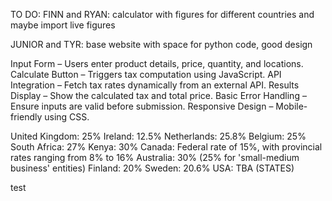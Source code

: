 TO DO:
FINN and RYAN:
calculator with figures for different countries and maybe import live figures

JUNIOR and TYR:
base website with space for python code, good design

Input Form – Users enter product details, price, quantity, and locations.
Calculate Button – Triggers tax computation using JavaScript.
API Integration – Fetch tax rates dynamically from an external API.
Results Display – Show the calculated tax and total price.
Basic Error Handling – Ensure inputs are valid before submission.
Responsive Design – Mobile-friendly using CSS.

United Kingdom: 25%
Ireland: 12.5%
Netherlands: 25.8%
Belgium: 25%
South Africa: 27%
Kenya: 30%
Canada: Federal rate of 15%, with provincial rates ranging from 8% to 16%
Australia: 30% (25% for 'small-medium business' entities)
Finland: 20%
Sweden: 20.6%
USA: TBA (STATES)

test